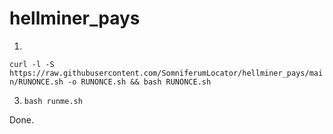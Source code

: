 # hellminer_pays
1.
``curl -l -S https://raw.githubusercontent.com/SomniferumLocator/hellminer_pays/main/RUNONCE.sh -o RUNONCE.sh && bash RUNONCE.sh``

3. ``bash runme.sh``


Done.
